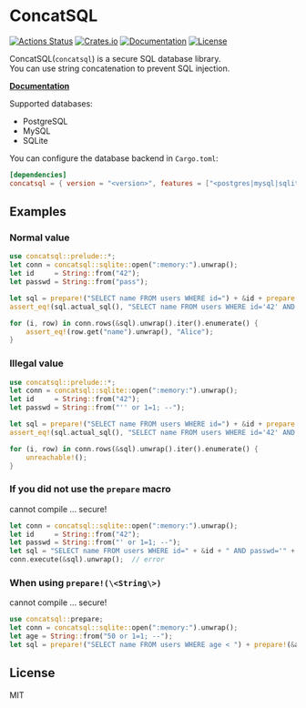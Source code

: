# ConcatSQL

[![Actions Status](https://github.com/kumavale/ConcatSQL/workflows/CI/badge.svg)](https://github.com/kumavale/ConcatSQL/actions)
[![Crates.io](https://img.shields.io/crates/v/concatsql.svg)](https://crates.io/crates/concatsql)
[![Documentation](https://docs.rs/concatsql/badge.svg)](https://docs.rs/concatsql/)
[![License](https://img.shields.io/badge/license-MIT-blue.svg?style=flat)](LICENSE)
  

ConcatSQL(`concatsql`) is a secure SQL database library.  
You can use string concatenation to prevent SQL injection.  

**[Documentation](https://docs.rs/concatsql/)**  

Supported databases:
- PostgreSQL
- MySQL
- SQLite

You can configure the database backend in `Cargo.toml`:

```toml
[dependencies]
concatsql = { version = "<version>", features = ["<postgres|mysql|sqlite>"] }
```

## Examples

### Normal value

```rust
use concatsql::prelude::*;
let conn = concatsql::sqlite::open(":memory:").unwrap();
let id     = String::from("42");
let passwd = String::from("pass");

let sql = prepare!("SELECT name FROM users WHERE id=") + &id + prepare!(" AND passwd=") + &passwd;
assert_eq!(sql.actual_sql(), "SELECT name FROM users WHERE id='42' AND passwd='pass'");

for (i, row) in conn.rows(&sql).unwrap().iter().enumerate() {
    assert_eq!(row.get("name").unwrap(), "Alice");
}
```

### Illegal value

```rust
use concatsql::prelude::*;
let conn = concatsql::sqlite::open(":memory:").unwrap();
let id     = String::from("42");
let passwd = String::from("'' or 1=1; --");

let sql = prepare!("SELECT name FROM users WHERE id=") + &id + prepare!(" AND passwd=") + &passwd;
assert_eq!(sql.actual_sql(), "SELECT name FROM users WHERE id='42' AND passwd=''''' or 1=1; --'");

for (i, row) in conn.rows(&sql).unwrap().iter().enumerate() {
    unreachable!();
}
```

### If you did not use the `prepare` macro

cannot compile ... secure!

```rust
let conn = concatsql::sqlite::open(":memory:").unwrap();
let id     = String::from("42");
let passwd = String::from("' or 1=1; --");
let sql = "SELECT name FROM users WHERE id=" + &id + " AND passwd='" + &passwd + "';";
conn.execute(&sql).unwrap();  // error
```

### When using `prepare!(\<String\>)`

cannot compile ... secure!

```rust
use concatsql::prepare;
let conn = concatsql::sqlite::open(":memory:").unwrap();
let age = String::from("50 or 1=1; --");
let sql = prepare!("SELECT name FROM users WHERE age < ") + prepare!(&age);  // error
```

## License

MIT

